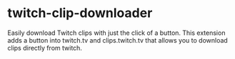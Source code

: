# twitch-clip-downloader


Easily download Twitch clips with just the click of a button. This extension adds a button into twitch.tv and clips.twitch.tv that allows you to download clips directly from twitch.
